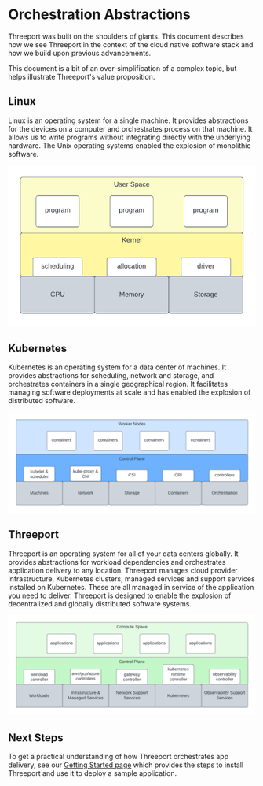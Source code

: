# Orchestration Abstractions

Threeport was built on the shoulders of giants.  This document describes
how we see Threeport in the context of the cloud native software stack and how
we build upon previous advancements.

This document is a bit of an over-simplification of a complex topic, but helps
illustrate Threeport's value proposition.

## Linux

Linux is an operating system for a single machine.  It provides abstractions for
the devices on a computer and orchestrates process on that machine.  It allows
us to write programs without integrating directly with the underlying hardware.
The Unix operating systems enabled the explosion of monolithic software.

![Monolithic Computing](../img/MonolithicComputingSolution.png)

## Kubernetes

Kubernetes is an operating system for a data center of machines.  It provides
abstractions for scheduling, network and storage, and orchestrates containers in
a single geographical region.  It facilitates managing software deployments at
scale and has enabled the explosion of distributed software.

![Distributed Computing](../img/DistributedComputingSolution.png)

## Threeport

Threeport is an operating system for all of your data centers globally.  It
provides abstractions for workload dependencies and orchestrates application
delivery to any location.  Threeport manages cloud provider infrastructure,
Kubernetes clusters, managed services and support services installed on
Kubernetes.  These are all managed in service of the application you need to
deliver.  Threeport is designed to enable the explosion of decentralized and
globally distributed software systems.

![Decentralized Computing](../img/DecentralizedComputingSolution.png)

## Next Steps

To get a practical understanding of how Threeport orchestrates app delivery, see
our [Getting Started page](../getting-started.md) which provides the steps to
install Threeport and use it to deploy a sample application.


